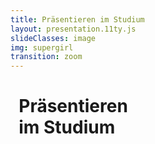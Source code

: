 ```yaml
---
title: Präsentieren im Studium
layout: presentation.11ty.js
slideClasses: image
img: supergirl
transition: zoom
---
```


# &nbsp; Präsentieren<br>&nbsp; im Studium


